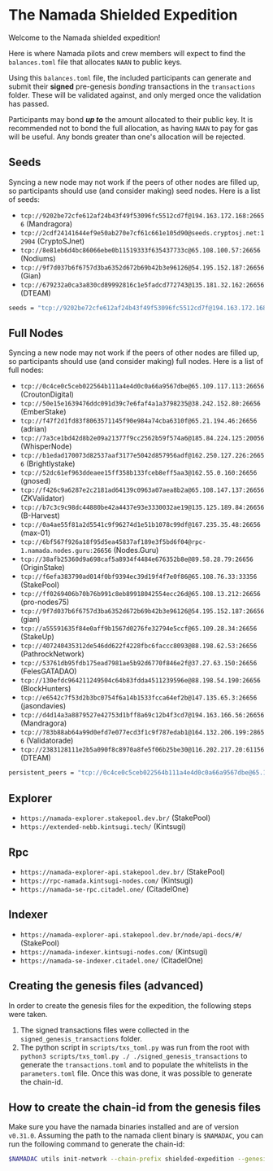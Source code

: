 # The Namada Shielded Expedition

Welcome to the Namada shielded expedition!

Here is where Namada pilots and crew members will expect to find the `balances.toml` file that allocates `NAAN` to public keys.

Using this `balances.toml` file, the included participants can generate and submit their **signed** pre-genesis *bonding* transactions in the `transactions` folder. These will be validated against, and only merged once the validation has passed.

Participants may bond ***up to*** the amount allocated to their public key. It is recommended not to bond the full allocation, as having `NAAN` to pay for gas will be useful. Any bonds greater than one's allocation will be rejected.

## Seeds
Syncing a new node may not work if the peers of other nodes are filled up, so participants should use (and consider making) seed nodes. Here is a list of seeds:
- `tcp://9202be72cfe612af24b43f49f53096fc5512cd7f@194.163.172.168:26656` (Mandragora)
- `tcp://2cdf24141644ef9e50ab270e7cf61c661e105d90@seeds.cryptosj.net:12904` (CryptoSJnet)
- `tcp://8e81eb6d4bc86066ebe0b11519333f635437733c@65.108.100.57:26656` (Nodiums)
- `tcp://9f7d037b6f6757d3ba6352d672b69b42b3e96126@54.195.152.187:26656` (Gian)
- `tcp://679232a0ca3a830cd89992816c1e5fadcd772743@135.181.32.162:26656` (DTEAM)

```bash
seeds = "tcp://9202be72cfe612af24b43f49f53096fc5512cd7f@194.163.172.168:26656,tcp://2cdf24141644ef9e50ab270e7cf61c661e105d90@seeds.cryptosj.net:12904,tcp://8e81eb6d4bc86066ebe0b11519333f635437733c@65.108.100.57:26656"
```

## Full Nodes
Syncing a new node may not work if the peers of other nodes are filled up, so participants should use (and consider making) full nodes. Here is a list of full nodes:

- `tcp://0c4ce0c5ceb022564b111a4e4d0c0a66a9567dbe@65.109.117.113:26656` (CroutonDigital)
- `tcp://50e15e1639476ddc091d39c7e6faf4a1a3798235@38.242.152.80:26656` (EmberStake)
- `tcp://f47f2d1fd83f8063571145f90e984a74cba6310f@65.21.194.46:26656` (adrian)
- `tcp://7a3ce1bd42d8b2e09a21377f9cc2562b59f574a6@185.84.224.125:20056` (WhisperNode)
- `tcp://b1edad170073d82537aaf3177e5042d857956adf@162.250.127.226:26656` (Brightlystake)
- `tcp://52dc61ef963ddeaee15ff358b133fceb8eff5aa3@162.55.0.160:26656` (gnosed)
- `tcp://f426c9a6287e2c2181ad64139c0963a07aea8b2a@65.108.147.137:26656` (ZKValidator)
- `tcp://b7c3c9c98dc44880be42a4437e93e3330032ae19@135.125.189.84:26656` (B-Harvest)
- `tcp://0a4ae55f81a2d5541c9f96274d1e51b1078c99df@167.235.35.48:26656` (max-01)
- `tcp://6bf567f926a18f95d5ea45837af189e3f5bd6f04@rpc-1.namada.nodes.guru:26656` (Nodes.Guru)
- `tcp://38afb25360d9a698caf5a8934f4484e676352b8e@89.58.28.79:26656` (OriginStake)
- `tcp://f6efa383790ad014f0bf9394ec39d19f4f7e0f86@65.108.76.33:33356` (StakePool)
- `tcp://ff0269406b70b76b991c8eb89918042554ecc26d@65.108.13.212:26656` (pro-nodes75)
- `tcp://9f7d037b6f6757d3ba6352d672b69b42b3e96126@54.195.152.187:26656` (gian)
- `tcp://a55591635f84e0aff9b1567d0276fe32794e5ccf@65.109.28.34:26656` (StakeUp)
- `tcp://407240435312de546dd622f4228fbc6faccc8093@88.198.62.53:26656` (PathrockNetwork)
- `tcp://53761db95fdb175ead7981ae5b92d6770f846e2f@37.27.63.150:26656` (FelesGATADAO)
- `tcp://130efdc964211249504c64b83fdda4511239596e@88.198.54.190:26656` (BlockHunters)
- `tcp://e6542c7f53d2b3bc0754f6a14b1533fcca64ef2b@147.135.65.3:26656` (jasondavies)
- `tcp://d4d14a3a8879527e42753d1bff8a69c12b4f3cd7@194.163.166.56:26656` (Mandragora)
- `tcp://783b88ab64a99d0efd7e077ecd3f1c9f787edab1@164.132.206.199:28656` (Validatorade)
- `tcp://2383128111e2b5a090f8c8970a8fe5f06b25be30@116.202.217.20:61156` (DTEAM)

```bash
persistent_peers = "tcp://0c4ce0c5ceb022564b111a4e4d0c0a66a9567dbe@65.109.117.113:26656,tcp://50e15e1639476ddc091d39c7e6faf4a1a3798235@38.242.152.80:26656,tcp://f47f2d1fd83f8063571145f90e984a74cba6310f@65.21.194.46:26656,tcp://7a3ce1bd42d8b2e09a21377f9cc2562b59f574a6@185.84.224.125:20056,tcp://b1edad170073d82537aaf3177e5042d857956adf@162.250.127.226:26656,tcp://52dc61ef963ddeaee15ff358b133fceb8eff5aa3@162.55.0.160:26656,tcp://f426c9a6287e2c2181ad64139c0963a07aea8b2a@65.108.147.137:26656,tcp://b7c3c9c98dc44880be42a4437e93e3330032ae19@135.125.189.84:26656,tcp://0a4ae55f81a2d5541c9f96274d1e51b1078c99df@167.235.35.48:26656,tcp://6bf567f926a18f95d5ea45837af189e3f5bd6f04@rpc-1.namada.nodes.guru:26656,tcp://38afb25360d9a698caf5a8934f4484e676352b8e@89.58.28.79:26656,tcp://f6efa383790ad014f0bf9394ec39d19f4f7e0f86@65.108.76.33:33356,tcp://ff0269406b70b76b991c8eb89918042554ecc26d@65.108.13.212:26656,tcp://9f7d037b6f6757d3ba6352d672b69b42b3e96126@54.195.152.187:26656,tcp://a55591635f84e0aff9b1567d0276fe32794e5ccf@65.109.28.34:26656,tcp://407240435312de546dd622f4228fbc6faccc8093@88.198.62.53:26656,tcp://53761db95fdb175ead7981ae5b92d6770f846e2f@37.27.63.150:26656,tcp://130efdc964211249504c64b83fdda4511239596e@88.198.54.190:26656,tcp://e6542c7f53d2b3bc0754f6a14b1533fcca64ef2b@147.135.65.3:26656,tcp://d4d14a3a8879527e42753d1bff8a69c12b4f3cd7@194.163.166.56:26656,tcp://783b88ab64a99d0efd7e077ecd3f1c9f787edab1@164.132.206.199:28656"
```
## Explorer

- `https://namada-explorer.stakepool.dev.br/` (StakePool)
- `https://extended-nebb.kintsugi.tech/` (Kintsugi)

## Rpc

- `https://namada-explorer-api.stakepool.dev.br/` (StakePool)
- `https://rpc-namada.kintsugi-nodes.com/` (Kintsugi)
- `https://namada-se-rpc.citadel.one/` (CitadelOne)

## Indexer

- `https://namada-explorer-api.stakepool.dev.br/node/api-docs/#/` (StakePool)
- `https://namada-indexer.kintsugi-nodes.com/` (Kintsugi)
- `https://namada-se-indexer.citadel.one/` (CitadelOne)
  
## Creating the genesis files (advanced)
In order to create the genesis files for the expedition, the following steps were taken.
1. The signed transactions files were collected in the `signed_genesis_transactions` folder.
2. The python script in `scripts/txs_toml.py` was run from the root with `python3 scripts/txs_toml.py ./ ./signed_genesis_transactions` to generate the `transactions.toml` and to populate the whitelists in the `parameters.toml` file. Once this was done, it was possible to generate the chain-id.

## How to create the chain-id from the genesis files

Make sure you have the namada binaries installed and are of version `v0.31.0`. Assuming the path to the namada client binary is `$NAMADAC`, you can run the following command to generate the chain-id:

```bash
$NAMADAC utils init-network --chain-prefix shielded-expedition --genesis-time 2024-02-01T18:00:00Z --templates-path ./ --wasm-checksums-path ./utils/checksums.json --consensus-timeout-commit 10s
```
